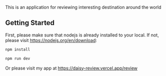 This is an application for reviewing interesting destination around the world

## Getting Started

First, please make sure that nodejs is already installed to your local. If not, please visit https://nodejs.org/en/download:

```bash
npm install

npm run dev
```

Or please visit my app at https://daisy-review.vercel.app/review